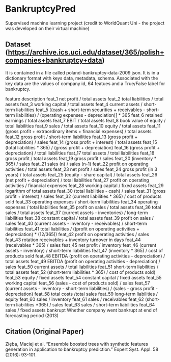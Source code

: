 # BankruptcyPred
Supervised machine learning project (credit to WorldQuant Uni - the project was developed on their virtual machine)


## Dataset (https://archive.ics.uci.edu/dataset/365/polish+companies+bankruptcy+data)
It is contained in a file called poland-bankruptcy-data-2009.json. It is in a dictionary format with keys data, metadata, schema. Associated with the key data are the values of company id, 64 featues and a True/False label for bankruptcy.

feature	description
feat_1	net profit / total assets
feat_2	total liabilities / total assets
feat_3	working capital / total assets
feat_4	current assets / short-term liabilities
feat_5	[(cash + short-term securities + receivables - short-term liabilities) / (operating expenses - depreciation)] * 365
feat_6	retained earnings / total assets
feat_7	EBIT / total assets
feat_8	book value of equity / total liabilities
feat_9	sales / total assets
feat_10	equity / total assets
feat_11	(gross profit + extraordinary items + financial expenses) / total assets
feat_12	gross profit / short-term liabilities
feat_13	(gross profit + depreciation) / sales
feat_14	(gross profit + interest) / total assets
feat_15	(total liabilities * 365) / (gross profit + depreciation)
feat_16	(gross profit + depreciation) / total liabilities
feat_17	total assets / total liabilities
feat_18	gross profit / total assets
feat_19	gross profit / sales
feat_20	(inventory * 365) / sales
feat_21	sales (n) / sales (n-1)
feat_22	profit on operating activities / total assets
feat_23	net profit / sales
feat_24	gross profit (in 3 years) / total assets
feat_25	(equity - share capital) / total assets
feat_26	(net profit + depreciation) / total liabilities
feat_27	profit on operating activities / financial expenses
feat_28	working capital / fixed assets
feat_29	logarithm of total assets
feat_30	(total liabilities - cash) / sales
feat_31	(gross profit + interest) / sales
feat_32	(current liabilities * 365) / cost of products sold
feat_33	operating expenses / short-term liabilities
feat_34	operating expenses / total liabilities
feat_35	profit on sales / total assets
feat_36	total sales / total assets
feat_37	(current assets - inventories) / long-term liabilities
feat_38	constant capital / total assets
feat_39	profit on sales / sales
feat_40	(current assets - inventory - receivables) / short-term liabilities
feat_41	total liabilities / ((profit on operating activities + depreciation) * (12/365))
feat_42	profit on operating activities / sales
feat_43	rotation receivables + inventory turnover in days
feat_44	(receivables * 365) / sales
feat_45	net profit / inventory
feat_46	(current assets - inventory) / short-term liabilities
feat_47	(inventory * 365) / cost of products sold
feat_48	EBITDA (profit on operating activities - depreciation) / total assets
feat_49	EBITDA (profit on operating activities - depreciation) / sales
feat_50	current assets / total liabilities
feat_51	short-term liabilities / total assets
feat_52	(short-term liabilities * 365) / cost of products sold)
feat_53	equity / fixed assets
feat_54	constant capital / fixed assets
feat_55	working capital
feat_56	(sales - cost of products sold) / sales
feat_57	(current assets - inventory - short-term liabilities) / (sales - gross profit - depreciation)
feat_58	total costs /total sales
feat_59	long-term liabilities / equity
feat_60	sales / inventory
feat_61	sales / receivables
feat_62	(short-term liabilities *365) / sales
feat_63	sales / short-term liabilities
feat_64	sales / fixed assets
bankrupt	Whether company went bankrupt at end of forecasting period (2013)

















## Citation (Original Paper)

Ziȩba, Maciej et al. “Ensemble boosted trees with synthetic features generation in application to bankruptcy prediction.” Expert Syst. Appl. 58 (2016): 93-101.
